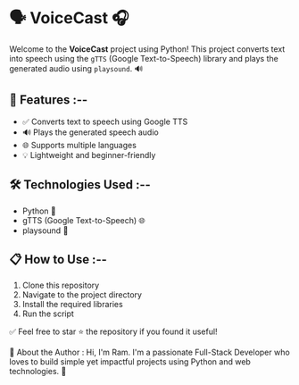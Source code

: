 # 🗣️ VoiceCast 🎧

Welcome to the **VoiceCast** project using Python! This project converts text into speech using the `gTTS` (Google Text-to-Speech) library and plays the generated audio using `playsound`. 🔊

## 📌 Features :--
- ✅ Converts text to speech using Google TTS
- 🔊 Plays the generated speech audio
- 🌐 Supports multiple languages
- 💡 Lightweight and beginner-friendly

## 🛠️ Technologies Used :--
- Python 🐍
- gTTS (Google Text-to-Speech) 🌐
- playsound 🎵

## 📋 How to Use :--

1. Clone this repository
2. Navigate to the project directory
3. Install the required libraries
4. Run the script

✅ Feel free to star ⭐ the repository if you found it useful!

🚀 About the Author :
Hi, I'm Ram. I'm a passionate Full-Stack Developer who loves to build simple yet impactful projects using Python and web technologies. 🌟
